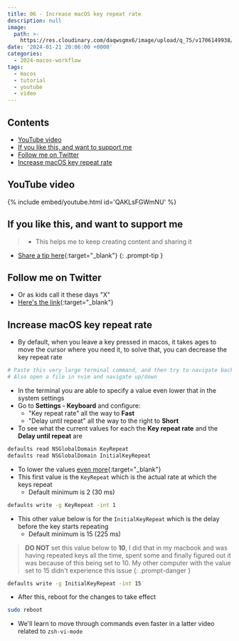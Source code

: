 ```yaml
---
title: 06 - Increase macOS key repeat rate
description: null
image:
  path: >-
    https://res.cloudinary.com/daqwsgmx6/image/upload/q_75/v1706149938/youtube/2024-macos-workflow/06-keyrepeat-rate.avif
date: '2024-01-21 20:06:00 +0000'
categories:
  - 2024-macos-workflow
tags:
  - macos
  - tutorial
  - youtube
  - video
---
```

## Contents

<!-- toc -->

- [YouTube video](#youtube-video)
- [If you like this, and want to support me](#if-you-like-this-and-want-to-support-me)
- [Follow me on Twitter](#follow-me-on-twitter)
- [Increase macOS key repeat rate](#increase-macos-key-repeat-rate)

<!-- tocstop -->

## YouTube video

{% include embed/youtube.html id='QAKLsFGWmNU' %}

## If you like this, and want to support me

<!-- markdownlint-disable -->
<!-- prettier-ignore-start -->
 
<!-- tip=green, info=blue, warning=yellow, danger=red -->
 
> - This helps me to keep creating content and sharing it
- [Share a tip here](https://ko-fi.com/linkarzu){:target="\_blank"}
{: .prompt-tip }
 
<!-- prettier-ignore-end -->
<!-- markdownlint-restore -->

## Follow me on Twitter

- Or as kids call it these days "X"
- [Here's the link](https://x.com/link_arzu){:target="\_blank"}

## Increase macOS key repeat rate

- By default, when you leave a key pressed in macos, it takes ages to move the
  cursor where you need it, to solve that, you can decrease the key repeat rate

```bash
# Paste this very large terminal command, and then try to navigate back and forth, it will waaaaaaaaaaaaaaaaaaaaaaaaaaaaaaay too slow
# Also open a file in nvim and navigate up/down
```

- In the terminal you are able to specify a value even lower that in the system
  settings
- Go to **Settings - Keyboard** and configure:
  - "Key repeat rate" all the way to **Fast**
  - "Delay until repeat" all the way to the right to **Short**
- To see what the current values for each the **Key repeat rate** and the
  **Delay until repeat** are

```bash
defaults read NSGlobalDomain KeyRepeat
defaults read NSGlobalDomain InitialKeyRepeat
```

- To lower the values
  [even more](https://gist.github.com/hofmannsven/ff21749b0e6afc50da458bebbd9989c5){:target="\_blank"}
- This first value is the `KeyRepeat` which is the actual rate at which the keys
  repeat
  - Default minimum is 2 (30 ms)

```bash
defaults write -g KeyRepeat -int 1
```

- This other value below is for the `InitialKeyRepeat` which is the delay before
  the key starts repeating
  - Default minimum is 15 (225 ms)

<!-- markdownlint-disable -->
<!-- prettier-ignore-start -->
 
<!-- tip=green, info=blue, warning=yellow, danger=red -->
 
> **DO NOT** set this value below to **10**, I did that in my macbook and was 
> having repeated keys all the time, spent some and finally figured out it was 
> because of this being set to 10. My other computer with the value set to 15
> didn't experience this issue
{: .prompt-danger }
 
<!-- prettier-ignore-end -->
<!-- markdownlint-restore -->

```bash
defaults write -g InitialKeyRepeat -int 15
```

- After this, reboot for the changes to take effect

```bash
sudo reboot
```

- We'll learn to move through commands even faster in a latter video related to
  `zsh-vi-mode`


